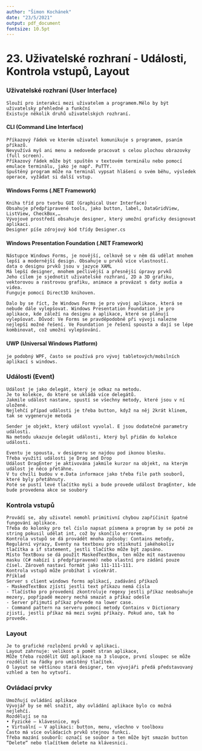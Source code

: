 ```yaml
---
author: "Šimon Kochánek"
date: "23/5/2021"
output: pdf_document
fontsize: 10.5pt
---
```


<style type="text/css">
  body{
    font-size: 10.5pt;
  }
</style>

# 23. Uživatelské rozhraní - Události, Kontrola vstupů, Layout


### Uživatelské rozhraní (User Interface)

    Slouží pro interakci mezi uživatelem a programem.Mělo by být uživatelsky přehledné a funkční
    Existuje několik druhů uživatelských rozhraní.

#### CLI (Command Line Interface)

    Příkazový řádek ve kterém uživatel komunikuje s programem, psaním příkazů.
    Nevyužívá myš ani menu a nedovede pracovat s celou plochou obrazovky (full screen).
    Příkazový řádek může být spuštěn v textovém terminálu nebo pomocí emulace terminálu, jako je např. PuTTY. 
    Spuštěný program může na terminál vypsat hlášení o svém běhu, výsledek operace, vyžádat si další vstup.

#### Windows Forms (.NET Framework)

    Kniha tříd pro tvorbu GUI (Graphical User Interface)
    Obsahuje předpřipravené tools, jako button, label, DataGridView, ListView, CheckBox,…
    Vývojové prostředí obsahuje designer, který umožní graficky designovat aplikaci.
    Designer píše zdrojový kód třídy Designer.cs

#### Windows Presentation Foundation (.NET Framework)

    Nástupce Windows Forms, je novější, celkově se v něm dá udělat mnohem lepší a modernější design. Obsahuje u prvků více vlastností. 
    data o designu prvků jsou v jazyce XAML
    Má lepší designer, mnohem pečlivější a přesnější úpravy prvků
    Jeho cílem je sjednotit uživatelské rozhraní, 2D a 3D grafiku, vektorovou a rastrovou grafiku, animace a provázat s daty audia a videa.
    Funguje pomocí Direct3D knihoven.

    Dalo by se říct, že Windows Forms je pro vývoj aplikace, která se nebude dále vylepšovat. Windows Presentation Foundation je pro aplikace, kde záleží na designu a aplikace, které se plánují vylepšovat. Důvod: Ve Forms se pravděpodobně při vývoji nalezne nejlepší možné řešení. Ve Foundation je řešení spousta a dají se lépe kombinovat, což umožní vylepšování.

#### UWP (Universal Windows Platform)

    je podobný WPF, často se používá pro vývoj tabletových/mobilních aplikací s windows.

### Události (Event)

    Událost je jako delegát, který je odkaz na metodu. 
    Je to kolekce, do které se ukládá více delegátů. 
    Jakmile událost nastane, spustí se všechny metody, které jsou v ní uložené. 
    Nejlehčí případ události je třeba button, když na něj 2krát klinem, tak se vygeneruje metoda

    Sender je objekt, který událost vyvolal. E jsou dodatečné parametry události.
    Na metodu ukazuje delegát události, který byl přidán do kolekce události.

    Eventu je spousta, v designeru se najdou pod ikonou blesku.
    Třeba využití události je Drag and Drop
    Událost DragEnter je aktivována jakmile kurzor na objekt, na kterým událost je něco přetáhne.
    V tu chvíli budou v e.Data informace jako třeba file path souborů, které byly přetáhnuty.
    Poté se pustí levé tlačítko myši a bude provede událost DragEnter, kde bude provedena akce se soubory

### Kontrola vstupů

    Provádí se, aby uživatel nemohl primitivní chybou zapříčinit špatné fungování aplikace. 
    Třeba do kolonky pro tel číslo napsat písmena a program by se poté ze string pokusil udělat int, což by skončilo errorem. 
    Kontrola vstupů se dá provádět mnoha způsoby: Contains metody, Regulární výrazy, Eventy na textboxu pro stisknutí jakéhokoliv tlačítka a if statement, jestli tlačítko může být zapsáno.
    Místo TextBoxu se dá použít MaskedTextBox, ten může mít nastavenou masku (C# nabízí i předpřipravené) nebo vlastní pro zádání pouze čísel. Zároveň nastaví formát jako 111-111-111.
    Kontrola vstupů může probíhat i vícekrát.
    Příklad
    Server s client windows forms aplikací, zadávání příkazů
    - MaskedTextBox zjístí jestli text příkazu nemá čísla
    - Tlačístko pro provedení zkontroluje regexy jestli příkaz neobsahuje mezery, popřípadě mezery nechá smazat a příkaz odešle
    - Server přijmutí příkaz převede na lower case.
    - Command pattern na serveru pomocí metody Contains v Dictionary zjistí, jestli příkaz má mezi svými příkazy. Pokud ano, tak ho provede.

### Layout

    Je to grafické rozložení prvků v aplikaci.
    Layout zahrnuje: velikost a pomět stran aplikace, 
    Může třeba rozdělit GUI aplikace na 3 sloupce, první sloupec se může rozdělit na řádky pro umístěný tlačítek.
    O layout se většinou stará designer, ten vývojáři předá představovaný vzhled a ten ho vytvoří.

### Ovládací prvky

    Umožňují ovládání aplikace
    Vývojář by se měl snažit, aby ovládání aplikace bylo co možná nejlehčí.
    Rozdělují se na 
    • Fyzické – klávesnice, myš
    • Virtuální – V aplikaci: button, menu, všechno v toolboxu
    Často má více ovládacích prvků stejnou funkci.
    Třeba mazání souborů: označí se soubor a ten může být smazán button “Delete“ nebo tlačítkem delete na klávesnici.